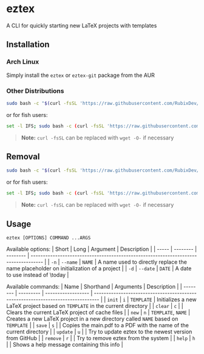 # eztex
A CLI for quickly starting new LaTeX projects with templates

## Installation
### Arch Linux
Simply install the `eztex` or `eztex-git` package from the AUR

### Other Distributions
```bash
sudo bash -c "$(curl -fsSL 'https://raw.githubusercontent.com/RubixDev/eztex/main/install.sh')"
```
or for fish users:
```bash
set -l IFS; sudo bash -c (curl -fsSL 'https://raw.githubusercontent.com/RubixDev/eztex/main/install.sh')
```
> **Note:** `curl -fsSL` can be replaced with `wget -O-` if necessary

## Removal
```bash
sudo bash -c "$(curl -fsSL 'https://raw.githubusercontent.com/RubixDev/eztex/main/uninstall.sh')"
```
or for fish users:
```bash
set -l IFS; sudo bash -c (curl -fsSL 'https://raw.githubusercontent.com/RubixDev/eztex/main/uninstall.sh')
```
> **Note:** `curl -fsSL` can be replaced with `wget -O-` if necessary

## Usage
`eztex [OPTIONS] COMMAND ...ARGS`

Available options:
| Short | Long     | Argument | Description                                                                         |
| ----- | -------- | -------- | ----------------------------------------------------------------------------------- |
| `-n`  | `--name` | `NAME`   | A name used to directly replace the name placeholder on initialization of a project |
| `-d`  | `--date` | `DATE`   | A date to use instead of \today                                                     |

Available commands:
| Name     | Shorthand | Arguments          | Description                                                                      |
| -------- | --------- | ------------------ | -------------------------------------------------------------------------------- |
| `init`   | `i`       | `TEMPLATE`         | Initializes a new LaTeX project based on `TEMPLATE` in the current directory     |
| `clear`  | `c`       |                    | Clears the current LaTeX project of cache files                                  |
| `new`    | `n`       | `TEMPLATE`, `NAME` | Creates a new LaTeX project in a new directory called `NAME` based on `TEMPLATE` |
| `save`   | `s`       |                    | Copies the main.pdf to a PDF with the name of the current directory              |
| `update` | `u`       |                    | Try to update eztex to the newest version from GitHub                            |
| `remove` | `r`       |                    | Try to remove eztex from the system                                              |
| `help`   | `h`       |                    | Shows a help message containing this info                                        |
